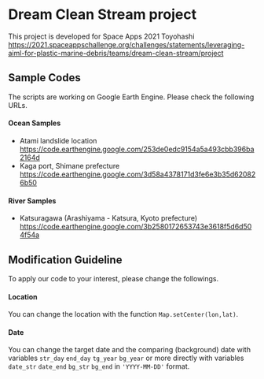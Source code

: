 # Dream Clean Stream project
This project is developed for Space Apps 2021 Toyohashi<br>
https://2021.spaceappschallenge.org/challenges/statements/leveraging-aiml-for-plastic-marine-debris/teams/dream-clean-stream/project

## Sample Codes
The scripts are working on Google Earth Engine. Please check the following URLs.<br>
#### Ocean Samples
* Atami landslide location <br>
https://code.earthengine.google.com/253de0edc9154a5a493cbb396ba2164d <br>
* Kaga port, Shimane prefecture <br>
https://code.earthengine.google.com/3d58a4378171d3fe6e3b35d620826b50 <br>
  
#### River Samples
* Katsuragawa (Arashiyama - Katsura, Kyoto prefecture)<br>
https://code.earthengine.google.com/3b2580172653743e3618f5d6d504f54a<br>

## Modification Guideline
To apply our code to your interest, please change the followings.
#### Location
You can change the location with the function `Map.setCenter(lon,lat)`.
#### Date
You can change the target date and the comparing (background) date with variables `str_day` `end_day` `tg_year` `bg_year` or more directly with variables `date_str` `date_end` `bg_str` `bg_end` in `'YYYY-MM-DD'` format.
